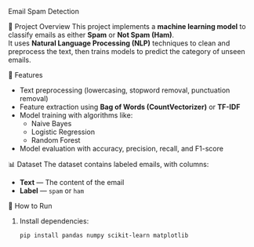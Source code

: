 Email Spam Detection

📌 Project Overview
This project implements a **machine learning model** to classify emails as either **Spam** or **Not Spam (Ham)**.  
It uses **Natural Language Processing (NLP)** techniques to clean and preprocess the text, then trains models to predict the category of unseen emails.

📂 Features
- Text preprocessing (lowercasing, stopword removal, punctuation removal)
- Feature extraction using **Bag of Words (CountVectorizer)** or **TF-IDF**
- Model training with algorithms like:
  - Naive Bayes
  - Logistic Regression
  - Random Forest
- Model evaluation with accuracy, precision, recall, and F1-score

📊 Dataset
The dataset contains labeled emails, with columns:
- **Text** — The content of the email
- **Label** — `spam` or `ham`

🚀 How to Run
1. Install dependencies:
   ```bash
   pip install pandas numpy scikit-learn matplotlib
